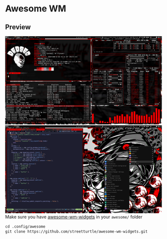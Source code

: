 # Awesome WM

## Preview

![screenshot](./screenshot.png)
![screenshot2](./screenshot2.png)
Make sure you have [awesome-wm-widgets](https://github.com/streetturtle/awesome-wm-widgets.git) in your `awesome/` folder

```
cd .config/awesome
git clone https://github.com/streetturtle/awesome-wm-widgets.git
```
